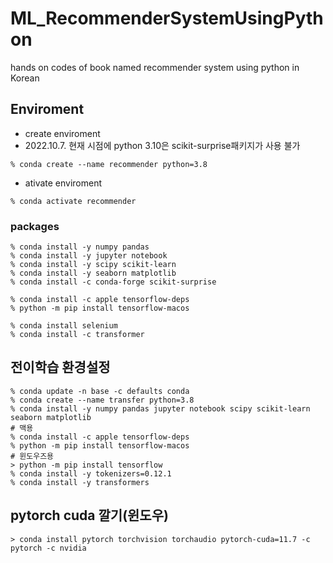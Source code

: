 # ML_RecommenderSystemUsingPython
hands on codes of book named recommender system using python in Korean

## Enviroment
 - create enviroment
 - 2022.10.7. 현재 시점에 python 3.10은 scikit-surprise패키지가 사용 불가
```
% conda create --name recommender python=3.8
```
 - ativate enviroment
```
% conda activate recommender
```
### packages
```
% conda install -y numpy pandas
% conda install -y jupyter notebook
% conda install -y scipy scikit-learn
% conda install -y seaborn matplotlib
% conda install -c conda-forge scikit-surprise

% conda install -c apple tensorflow-deps
% python -m pip install tensorflow-macos

% conda install selenium
% conda install -c transformer
```


## 전이학습 환경설정
```
% conda update -n base -c defaults conda
% conda create --name transfer python=3.8
% conda install -y numpy pandas jupyter notebook scipy scikit-learn seaborn matplotlib
# 맥용
% conda install -c apple tensorflow-deps
% python -m pip install tensorflow-macos
# 윈도우즈용
> python -m pip install tensorflow
% conda install -y tokenizers=0.12.1
% conda install -y transformers
```

## pytorch cuda 깔기(윈도우)
```
> conda install pytorch torchvision torchaudio pytorch-cuda=11.7 -c pytorch -c nvidia
```

